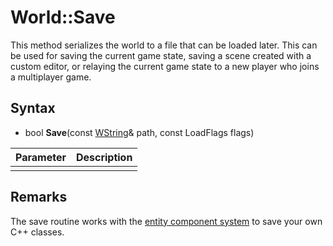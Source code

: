 # World::Save

This method serializes the world to a file that can be loaded later. This can be used for saving the current game state, saving a scene created with a custom editor, or relaying the current game state to a new player who joins a multiplayer game.

## Syntax

- bool **Save**(const [WString](WString.md)& path, const LoadFlags flags)

| Parameter | Description |
|---|---|
|||

## Remarks

The save routine works with the [entity component system](EntityComponentSystem.md) to save your own C++ classes.
